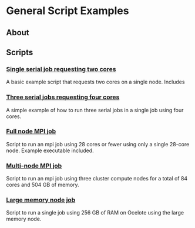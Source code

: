 # General Script Examples

## About


## Scripts

### [Single serial job requesting two cores](two-core-serial-job)
A basic example script that requests two cores on a single node. Includes 

### [Three serial jobs requesting four cores](three-serial-jobs-four-cores)
A simple example of how to run three serial jobs in a single job using four cores.

### [Full node MPI job](full-node-mpi-job)
Script to run an mpi job using 28 cores or fewer using only a single 28-core node. Example executable included. 

### [Multi-node MPI job](multi-node-mpi-job)
Script to run an mpi job using three cluster compute nodes for a total of 84 cores and 504 GB of memory.

### [Large memory node job](large-memory-node-job)
Script to run a single job using 256 GB of RAM on Ocelote using the large memory node. 
